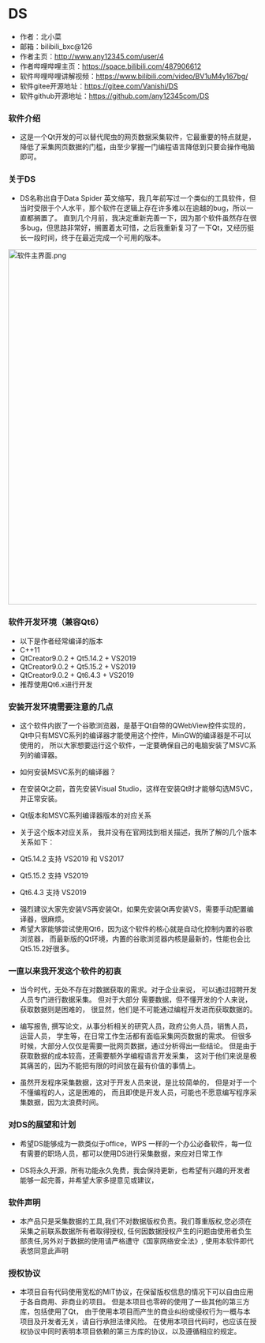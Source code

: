 ﻿# DS

* 作者：北小菜 
* 邮箱：bilibili_bxc@126
* 作者主页：http://www.any12345.com/user/4
* 作者哔哩哔哩主页：https://space.bilibili.com/487906612
* 软件哔哩哔哩讲解视频：https://www.bilibili.com/video/BV1uM4y167bg/
* 软件gitee开源地址：https://gitee.com/Vanishi/DS
* 软件github开源地址：https://github.com/any12345com/DS

### 软件介绍

- 这是一个Qt开发的可以替代爬虫的网页数据采集软件，它最重要的特点就是，降低了采集网页数据的门槛，由至少掌握一门编程语言降低到只要会操作电脑即可。

### 关于DS
- DS名称出自于Data Spider 英文缩写，我几年前写过一个类似的工具软件，但当时受限于个人水平，那个软件在逻辑上存在许多难以在逾越的bug，所以一直都搁置了。
直到几个月前，我决定重新完善一下，因为那个软件虽然存在很多bug，但思路非常好，搁置着太可惜，之后我重新复习了一下Qt，又经历挺长一段时间，终于在最近完成一个可用的版本。

<img width="720" alt="软件主界面.png" src="https://gitee.com/Vanishi/DS/raw/master/res/images/main.png">

### 软件开发环境（兼容Qt6）
*  以下是作者经常编译的版本
*  C++11
*  QtCreator9.0.2 + Qt5.14.2 + VS2019
*  QtCreator9.0.2 + Qt5.15.2 + VS2019
*  QtCreator9.0.2 + Qt6.4.3 + VS2019
*  推荐使用Qt6.x进行开发

### 安装开发环境需要注意的几点

- 这个软件内嵌了一个谷歌浏览器，是基于Qt自带的QWebView控件实现的，
Qt中只有MSVC系列的编译器才能使用这个控件，MinGW的编译器是不可以使用的，
所以大家想要运行这个软件，一定要确保自己的电脑安装了MSVC系列的编译器。

- 如何安装MSVC系列的编译器？
* 在安装Qt之前，首先安装Visual Studio，这样在安装Qt时才能够勾选MSVC，
并正常安装。

- Qt版本和MSVC系列编译器版本的对应关系
* 关于这个版本对应关系， 我并没有在官网找到相关描述，我所了解的几个版本关系如下：

* Qt5.14.2 支持 VS2019 和 VS2017
* Qt5.15.2 支持 VS2019
* Qt6.4.3  支持 VS2019

- 强烈建议大家先安装VS再安装Qt，如果先安装Qt再安装VS，需要手动配置编译器，很麻烦。
- 希望大家能够尝试使用Qt6，因为这个软件的核心就是自动化控制内置的谷歌浏览器，
而最新版的Qt环境，内置的谷歌浏览器内核是最新的，性能也会比Qt5.15.2好很多。




### 一直以来我开发这个软件的初衷
- 当今时代，无处不存在对数据获取的需求。对于企业来说，
可以通过招聘开发人员专门进行数据采集。
但对于大部分 需要数据，但不懂开发的个人来说，获取数据则是困难的，
很显然，他们是不可能通过编程开发进而获取数据的。

- 编写报告, 撰写论文，从事分析相关的研究人员，政府公务人员，销售人员，运营人员，
学生等，在日常工作生活都有面临采集网页数据的需求。
但很多时候，大部分人仅仅是需要一批网页数据，通过分析得出一些结论。
但是由于获取数据的成本较高，还需要额外学编程语言开发采集，
这对于他们来说是极其痛苦的，因为不能把有限的时间放在最有价值的事情上。

- 虽然开发程序采集数据，这对于开发人员来说，是比较简单的，
但是对于一个不懂编程的人，这是困难的，
而且即使是开发人员，可能也不愿意编写程序采集数据，因为太浪费时间。



### 对DS的展望和计划

- 希望DS能够成为一款类似于office，WPS 一样的一个办公必备软件，每一位有需要的职场人员，都可以使用DS进行采集数据，来应对日常工作

- DS将永久开源，所有功能永久免费，我会保持更新，也希望有兴趣的开发者能够一起完善，并希望大家多提意见或建议，

### 软件声明
- 本产品只是采集数据的工具,我们不对数据版权负责。我们尊重版权,您必须在采集之前联系数据所有者取得授权,
任何因数据授权产生的问题由使用者负生部责任,另外对于数据的使用请严格遭守《国家网络安全法》,
使用本软件即代表悠同意此声明


### 授权协议

- 本项目自有代码使用宽松的MIT协议，在保留版权信息的情况下可以自由应用于各自商用、非商业的项目。
但是本项目也零碎的使用了一些其他的第三方库，包括使用了Qt，
由于使用本项目而产生的商业纠纷或侵权行为一概与本项目及开发者无关，请自行承担法律风险。
在使用本项目代码时，也应该在授权协议中同时表明本项目依赖的第三方库的协议，以及遵循相应的规定。



